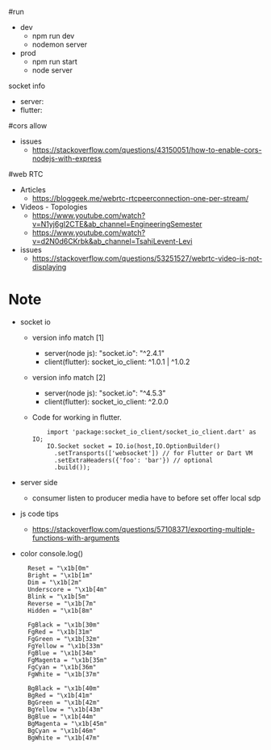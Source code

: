 #run
  - dev
    - npm run dev
    - nodemon server
  - prod
    - npm run start
    - node server   


socket info
  - server:   
  - flutter:  


#cors allow 
  - issues
    - https://stackoverflow.com/questions/43150051/how-to-enable-cors-nodejs-with-express  

#web RTC
  - Articles
    - https://bloggeek.me/webrtc-rtcpeerconnection-one-per-stream/
  - Videos - Topologies
    - https://www.youtube.com/watch?v=N1yj6gI2CTE&ab_channel=EngineeringSemester
    - https://www.youtube.com/watch?v=d2N0d6CKrbk&ab_channel=TsahiLevent-Levi
  - issues
    - https://stackoverflow.com/questions/53251527/webrtc-video-is-not-displaying


# Note

- socket io
  - version info match [1]
    - server(node js): "socket.io": "^2.4.1"
    - client(flutter):  socket_io_client: ^1.0.1 | ^1.0.2
  - version info match [2]
    - server(node js): "socket.io": "^4.5.3"
    - client(flutter):  socket_io_client: ^2.0.0

  - Code for working in flutter.
      ```
          import 'package:socket_io_client/socket_io_client.dart' as IO;
          IO.Socket socket = IO.io(host,IO.OptionBuilder()
            .setTransports(['websocket']) // for Flutter or Dart VM
            .setExtraHeaders({'foo': 'bar'}) // optional
            .build());
      ```    

- server side
  - consumer listen to producer media have to before set offer local sdp 
- js code tips
  - https://stackoverflow.com/questions/57108371/exporting-multiple-functions-with-arguments 
     

- color console.log()
  ```
    Reset = "\x1b[0m"
    Bright = "\x1b[1m"
    Dim = "\x1b[2m"
    Underscore = "\x1b[4m"
    Blink = "\x1b[5m"
    Reverse = "\x1b[7m"
    Hidden = "\x1b[8m"

    FgBlack = "\x1b[30m"
    FgRed = "\x1b[31m"
    FgGreen = "\x1b[32m"
    FgYellow = "\x1b[33m"
    FgBlue = "\x1b[34m"
    FgMagenta = "\x1b[35m"
    FgCyan = "\x1b[36m"
    FgWhite = "\x1b[37m"

    BgBlack = "\x1b[40m"
    BgRed = "\x1b[41m"
    BgGreen = "\x1b[42m"
    BgYellow = "\x1b[43m"
    BgBlue = "\x1b[44m"
    BgMagenta = "\x1b[45m"
    BgCyan = "\x1b[46m"
    BgWhite = "\x1b[47m" 

  ```
    

  
